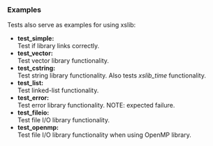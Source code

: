 ### Examples
Tests also serve as examples for using xslib:  
- **test_simple:**  
  Test if library links correctly.
- **test_vector:**  
  Test vector library functionality.
- **test_cstring:**  
  Test string library functionality. Also tests *xslib_time* functionality.
- **test_list:**  
  Test linked-list functionality.
- **test_error:**  
  Test error library functionality. NOTE: expected failure.  
- **test_fileio:**  
  Test file I/O library functionality.  
- **test_openmp:**  
  Test file I/O library functionality when using OpenMP library.  
